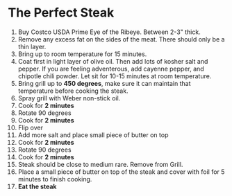 # The Perfect Steak

1. Buy Costco USDA Prime Eye of the Ribeye. Between 2-3" thick.
1. Remove any excess fat on the sides of the meat. There should only be a thin layer.
1. Bring up to room temperature for 15 minutes.
1. Coat first in light layer of olive oil. Then add lots of kosher salt and pepper. If you are feeling adventerous, add cayenne pepper, and chipotle chili powder. Let sit for 10-15 minutes at room temperature.
1. Bring grill up to **450 degrees**, make sure it can maintain that temperature before cooking the steak.
1. Spray grill with Weber non-stick oil.
1. Cook for **2 minutes**
1. Rotate 90 degrees
1. Cook for **2 minutes**
1. Flip over
1. Add more salt and place small piece of butter on top
1. Cook for **2 minutes**
1. Rotate 90 degrees
1. Cook for **2 minutes**
1. Steak should be close to medium rare. Remove from Grill.
1. Place a small piece of butter on top of the steak and cover with foil for 5 minutes to finish cooking.
1. **Eat the steak**
